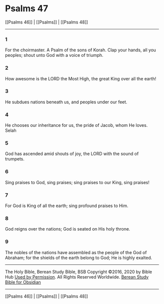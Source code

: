 # Psalms 47

[[Psalms 46]] | [[Psalms]] | [[Psalms 48]]

---

### 1
For the choirmaster. A Psalm of the sons of Korah. Clap your hands, all you peoples; shout unto God with a voice of triumph.

### 2
How awesome is the LORD the Most High, the great King over all the earth!

### 3
He subdues nations beneath us, and peoples under our feet.

### 4
He chooses our inheritance for us, the pride of Jacob, whom He loves. Selah

### 5
God has ascended amid shouts of joy, the LORD with the sound of trumpets.

### 6
Sing praises to God, sing praises; sing praises to our King, sing praises!

### 7
For God is King of all the earth; sing profound praises to Him.

### 8
God reigns over the nations; God is seated on His holy throne.

### 9
The nobles of the nations have assembled as the people of the God of Abraham; for the shields of the earth belong to God; He is highly exalted.

---

The Holy Bible, Berean Study Bible, BSB
Copyright ©2016, 2020 by Bible Hub
[Used by Permission](https://berean.bible/terms.htm). All Rights Reserved Worldwide.
[Berean Study Bible for Obsidian](https://github.com/gapmiss/berean-study-bible-for-obsidian)

---

[[Psalms 46]] | [[Psalms]] | [[Psalms 48]]

